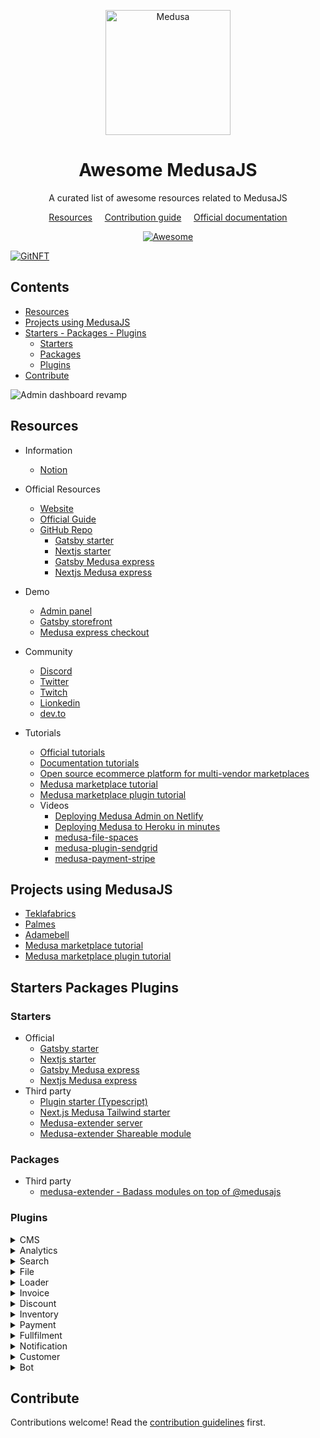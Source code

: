 <!--lint disable awesome-list-item-->
<div align="center">
  <p align="center">
    <img alt="Medusa" src="https://uploads-ssl.webflow.com/61fba9f6deac297b7b22017d/62000006ce573a706c92546c_logo.svg" width="200" />
  </p>
<h1>Awesome MedusaJS</h1>
<p>A curated list of awesome resources related to MedusaJS</p>

<a href="#resources">Resources</a>
&nbsp;&nbsp;&nbsp;
<a href="CONTRIBUTING.md">Contribution guide</a>
&nbsp;&nbsp;&nbsp;
<a href="https://docs.medusajs.com/">Official documentation</a>

  <a href="https://awesome.re">
    <img src="https://awesome.re/badge.svg" alt="Awesome">
  </a>
</div>

[![GitNFT](https://img.shields.io/badge/%F0%9F%94%AE-Open%20in%20GitNFT-darkviolet?style=flat)](https://gitnft.quine.sh/app/commits/list/repo/awesome-medusajs)

## Contents <!-- omit in toc -->

- [Resources](#resources)
- [Projects using MedusaJS](#projects-using-medusajs)
- [Starters - Packages - Plugins](#starters-packages-plugins)
  - [Starters](#starters)
  - [Packages](#packages)
  - [Plugins](#plugins)
- [Contribute](#contribute)

<!--lint enable awesome-list-item-->

![Admin dashboard revamp](https://uploads-ssl.webflow.com/61fba9f6deac297b7b22017d/61fec76b67fa73688f7b7d2d_test-oli-p-2000.png)

## Resources

- Information
    - [Notion](https://medusajs.notion.site/medusajs/Medusa-Home-3485f8605d834a07949b17d1a9f7eafd)

- Official Resources
  - [Website](https://www.medusajs.com/)
  - [Official Guide](https://docs.medusajs.com/)
  - [GitHub Repo](https://github.com/medusajs/medusa)
    - [Gatsby starter](https://github.com/medusajs/gatsby-starter-medusa)
    - [Nextjs starter](https://github.com/medusajs/nextjs-starter-medusa)
    - [Gatsby Medusa express](https://github.com/medusajs/medusa-express-gatsby)
    - [Nextjs Medusa express](https://github.com/medusajs/medusa-express-nextjs)

- Demo
  - [Admin panel](https://demo.medusa-commerce.com/)
  - [Gatsby storefront](https://start.medusajs.com/)
  - [Medusa express checkout](https://www.medusa.express/)
  
- Community
  - [Discord](https://discord.gg/xpCwq3Kfn8)
  - [Twitter](https://twitter.com/intent/follow?screen_name=medusajs)
  - [Twitch](https://www.twitch.tv/medusajs)
  - [Lionkedin](https://www.linkedin.com/company/medusa-commerce)
  - [dev.to](https://dev.to/medusajs)

- Tutorials
  - [Official tutorials](https://www.medusajs.com/blog)
  - [Documentation tutorials](https://docs.medusajs.com/tutorial/set-up-your-development-environment)
  - [Open source ecommerce platform for multi-vendor marketplaces](https://dev.to/medusajs/create-an-open-source-commerce-marketplace-part-1-3m5k)  
  - [Medusa marketplace tutorial](https://github.com/shahednasser/medusa-marketplace-tutorial)
  - [Medusa marketplace plugin tutorial](https://github.com/shahednasser/medusa-marketplace)
  - Videos
    - [Deploying Medusa Admin on Netlify](https://www.medusajs.com/post/video-deploy-medusa-admin-on-netlify)
    - [Deploying Medusa to Heroku in minutes](https://www.medusajs.com/post/video-guide-deploy-medusa-to-heroku-in-minutes)
    - [medusa-file-spaces](https://user-images.githubusercontent.com/59018053/154808767-7c030254-1879-41fd-a71c-b31c5508d8a4.mp4)
    - [medusa-plugin-sendgrid](https://user-images.githubusercontent.com/59018053/154807282-1e72671f-1936-411d-b914-e05c6597693a.mp4)
    - [medusa-payment-stripe](https://user-images.githubusercontent.com/59018053/154807206-6fbda0a6-bf3e-4e39-9fc2-f11710afe0b9.mp4)

## Projects using MedusaJS

- [Teklafabrics](https://teklafabrics.com/)
- [Palmes](https://palmes.co/)
- [Adamebell](https://adamebell.games/)
- [Medusa marketplace tutorial](https://github.com/shahednasser/medusa-marketplace-tutorial)
- [Medusa marketplace plugin tutorial](https://github.com/shahednasser/medusa-marketplace)

## Starters Packages Plugins

### Starters

- Official
    - [Gatsby starter](https://github.com/medusajs/gatsby-starter-medusa)
    - [Nextjs starter](https://github.com/medusajs/nextjs-starter-medusa)
    - [Gatsby Medusa express](https://github.com/medusajs/medusa-express-gatsby)
    - [Nextjs Medusa express](https://github.com/medusajs/medusa-express-nextjs)
- Third party
    - [Plugin starter (Typescript)](https://github.com/adrien2p/medusa-plugin-starter-ts)
    - [Next.js Medusa Tailwind starter](https://github.com/avneesh0612/next-medusa-tailwind-template)
    - [Medusa-extender server](https://github.com/adrien2p/medusa-extender/tree/main/starters/server)
    - [Medusa-extender Shareable module](https://github.com/adrien2p/medusa-extender/tree/main/starters/plugin-module)

### Packages

- Third party
  - [medusa-extender - Badass modules on top of @medusajs](https://github.com/adrien2p/medusa-extender)

### Plugins

<details>
  <summary>CMS</summary>
  
  - [Contentful](https://docs.medusajs.com/add-plugins/contentful)
  - [Strapi](https://docs.medusajs.com/add-plugins/strapi)
</details>
<details>
  <summary>Analytics</summary>
  
  - [Segment](https://docs.medusajs.com/add-plugins/segment)
</details>
<details>
  <summary>Search</summary>
  
  - [Meilisearch](https://docs.medusajs.com/add-plugins/meilisearch)
  - [Algolia](https://docs.medusajs.com/add-plugins/algolia)
</details>
<details>
  <summary>File</summary>
  
  - [Spaces](https://docs.medusajs.com/add-plugins/spaces)
  - [S3](https://docs.medusajs.com/add-plugins/s3)
  - [Minio](https://github.com/medusajs/medusa/tree/master/packages/medusa-file-minio)
  - Third party
    - [Cloudflare Images](https://github.com/drewdecarme/medusa-file-cloudflare-images)
    - [Local Storage](https://github.com/blechlawine/medusa-plugin-filestorage-local)
    - [GCP](https://github.com/kingwill101/medusa-file-gcp)
    - [Cloudinary](https://www.npmjs.com/package/medusa-file-cloudinary)
</details>
<details>
  <summary>Loader</summary>
  
  - [Shopify](https://github.com/medusajs/medusa/blob/master/packages/medusa-source-shopify/src/loaders/index.js)
</details>
<details>
  <summary>Invoice</summary>
  
  - [Economic](https://github.com/medusajs/medusa/tree/master/packages/medusa-plugin-economic)
</details>
<details>
  <summary>Discount</summary>
  
  - [Generator](https://github.com/medusajs/medusa/tree/master/packages/medusa-plugin-discount-generator)
</details>
<details>
  <summary>Inventory</summary>
  
  - [Brightpearl](https://github.com/medusajs/medusa/tree/master/packages/medusa-plugin-brightpearl)
</details>
<details>
  <summary>Payment</summary>
  
  - [Manual](https://github.com/medusajs/medusa/tree/master/packages/medusa-payment-manual)
  - [Stripe](https://docs.medusajs.com/add-plugins/stripe)
  - [Klarna](https://docs.medusajs.com/add-plugins/klarna)
  - [Paypal](https://docs.medusajs.com/add-plugins/paypal)
  - [Adyen](https://github.com/medusajs/medusa/tree/master/packages/medusa-payment-adyen)
</details>
<details>
  <summary>Fullfilment</summary>
  
  - [Manual](https://github.com/medusajs/medusa/tree/master/packages/medusa-fulfillment-manual)
  - [Webshiper](https://github.com/medusajs/medusa/tree/master/packages/medusa-fulfillment-webshipper)
</details>
<details>
  <summary>Notification</summary>
  
  - [Sendgrid](https://docs.medusajs.com/add-plugins/sendgrid)
  - [Mailchimp](https://github.com/medusajs/medusa/tree/master/packages/medusa-plugin-mailchimp)
  - [Twilio](https://github.com/medusajs/medusa/tree/master/packages/medusa-plugin-twilio-sms)
</details>
<details>
  <summary>Customer</summary>
  
  - [Wish list](https://github.com/medusajs/medusa/tree/master/packages/medusa-plugin-wishlist)
</details>
<details>
  <summary>Bot</summary>

  - [Slack](https://docs.medusajs.com/add-plugins/slack)
</details>

## Contribute

Contributions welcome! Read the [contribution guidelines](CONTRIBUTING.md) first.
